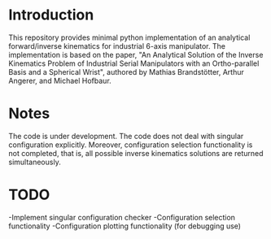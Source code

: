 # Introduction
This repository provides minimal python implementation of an analytical forward/inverse kinematics for industrial 6-axis manipulator.
The implementation is based on the paper, "An Analytical Solution of the Inverse Kinematics Problem of Industrial Serial Manipulators with an Ortho-parallel Basis and a Spherical Wrist", authored by Mathias Brandstötter, Arthur Angerer, and Michael Hofbaur.

# Notes
The code is under development. The code does not deal with singular configuration explicitly. Moreover, configuration selection functionality is not completed, that is, all possible inverse kinematics solutions are returned simultaneously.

# TODO
-Implement singular configuration checker
-Configuration selection functionality
-Configuration plotting functionality (for debugging use)
